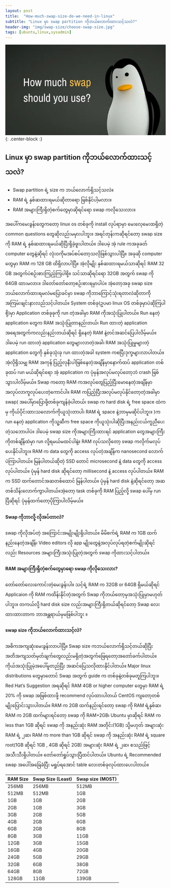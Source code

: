 ```yaml
---
layout: post
title:  "How-much-swap-size-do-we-need-in-linux"
subtitle: "Linux မှာ swap partition ကိုဘယ်လောက်ထားသင့်သလဲ?"
header-img: "img/swap-size/choose-swap-size.jpg"
tags: [ubuntu,linux,sysadmin]
---
```

![spec](/img/swap-size/choose-swap-size.jpg){: .center-block :}

## Linux မှာ swap partition ကိုဘယ်လောက်ထားသင့်သလဲ?

-   Swap partition ရဲ့ size က ဘယ်လောက်ရှိသင့်သလဲ။
-   RAM ရဲ့ နှစ်ဆထားရမယ်ဆိုတာရော ဖြစ်နိုင်ပါ့မလား။
-   RAM အများကြီးရှိတဲ့စက်တွေမှာဆိုရင်ရော swap ကလိုသေးလား။

အပေါ်ကမေးခွန်းတွေကတော့ linux os တစ်ခုကို install လုပ်ရာမှာ မေးလေ့မေးထရှိတဲ့ common questions တွေဆိုလည်းမမှားပါဘူး။ အရင်တုန်းကဆိုရင်တော့ swap size ကို RAM ရဲ့ နှစ်ဆထားရမယ်ဆိုပြီးရှိခဲ့ဖူးပါတယ်။ ဒါပေမဲ့ အဲ့ rule ကအခုခတ် computer တွေနဲ့ဆိုရင် လုံးဝကိုမအပ်စပ်တော့သလိုဖြစ်သွားပါပြီ။ အခုဆို computer တွေမှာ RAM က 128 GB ထိရှိလာပါပြီ။ အဲ့လိုမျိုး နှစ်ဆထားရမယ်သာဆိုရင် RAM 32 GB အတွက်ပဲစဉ်းစားကြည့်ကြပါစို့။ သင်သာဆိုရင်ရော 32GB အတွက် swap ကို 64GB ထားမလား။ ဒါတော်တော်တော့စဉ်းစားရမှာပါပဲ။ အဲ့တော့အခု swap size ဘယ်လောက်ထားရမလဲမပြောခင်မှာ swap ကိုဘာကြောင့်သုံးရတာလဲဆိုတာကို အကြမ်းဖျင်းနားလည်သင့်ပါတယ်။ System တစ်ခု(ဥပမာ linux OS တစ်ခုမှာပဲဆိုကြပါစို့)မှာ Application တစ်ခုခုကို run တဲ့အခါမှာ RAM ကိုအသုံးပြုပါတယ်။ Run နေတဲ့ application တွေက RAM အသုံးပြုတာနည်းတယ်၊ Run ထားတဲ့ application အရေအတွက်ကလည်းနည်းတယ်ဆိုရင် ရှိနေတဲ့ RAM နဲ့တင်အဆင်ပြေပါလိမ့်မယ်။ ဒါပေမဲ့ run ထားတဲ့ application တွေများလာတဲ့အခါ၊ RAM အသုံးပြုမှုများတဲ့ application တွေကို နှစ်ခုသုံးခု run ထားတဲ့အခါ system ကစပြီးဒုက္ခများလာပါတယ်။ အဲ့လိုရှိသမျှ RAM အကုန် ပြည့်လုနီးပါဖြစ်နေတဲ့အချိန်မှာနောက်ထပ် application တစ်ခုထပ် run မယ်ဆိုရင်ရော အဲ့ application က ပုံမှန်အလုပ်မလုပ်တော့ဘဲ crash ဖြစ်သွားပါလိမ့်မယ်။ Swap ကတော့ RAM ကအလုပ်တွေပြည့်ပြီးမောနေတဲ့အချိန်မှာ အလုပ်လာကူလုပ်ပေးတဲ့ကောင်ပါ။ RAM ကပြည့်ပြီးအလုပ်မလုပ်နိုင်တော့တဲ့အခါမှာ swap( အပေါ်မှာပြောဖို့တစ်ခုကျန်ခဲ့ပါတယ်၊ swap က hard disk ရဲ့ free space ထဲကမှ ကိုယ်ပိုင်းထားသလောက်ကိုယူသုံးတာပါ၊ RAM ရဲ့ space နဲ့ဘာမှမဆိုင်ပါဘူး။ )က run နေတဲ့ application ကိုသူ့ဆီက free space ကိုယူသုံးပါဆိုပြီးအနည်းငယ်ကူညီပေးတဲ့သဘောပါပဲ။ ဒါပေမဲ့ swap size ကိုအများကြီးထားရင် application တွေအများကြီးကိုတစ်ချိန်ထဲမှာ run လို့ရမယ်မထင်ပါနဲ့။ RAM လုပ်သလိုတော့ swap ကလိုက်မလုပ်ပေးနိုင်ပါဘူး။ RAM က data တွေကို access လုပ်တဲ့အချိန်က nanosecond လောက်ပဲကြာပါတယ်။ မြန်ပါတယ်ဆိုတဲ့ SSD တောင် microsecond နဲ့ data တွေကို access လုပ်ပါတယ်။ ပုံမှန် hard disk ဆိုရင်တော့ millisecond နဲ့ access လုပ်ပါတယ်။ RAM က SSD ထက်တောင်အဆတစ်ထောင် မြန်ပါတယ်။ ပုံမှန် hard disk နဲ့ဆိုရင်တော့ အဆတစ်သိန်းလောက်ကွာပါတယ်။အဲ့တော့ task တစ်ခုကို RAM ပြည့်လို့ swap ပေါ်မှ run ပြီဆိုရင် ပုံမှန်ထက်တော့ပိုကြာပါလိမ့်မယ်။

#### Swap ကိုဘာလို့ လိုအပ်တာလဲ?
swap ကိုလိုအပ်တဲ့ အကြောင်းအမျိုးမျိုးရှိပါတယ်။ မိမိစက်ရဲ့ RAM က 1GB ထက်နည်းနေတဲ့အချိန်၊ Video editors လို app မျိုးတွေနဲ့အလုပ်လုပ်ရတဲ့စက်မျိုးဆိုရင်လည်း Resources အများကြီးအသုံးပြုတဲ့အတွက် swap ကိုထားသင့်ပါတယ်။

####  RAM အများကြီးရှိတဲ့စက်တွေမှာရော swap ကိုလိုသေးလား?
တော်တော်လေးကောင်းတဲ့မေးခွန်းပါ။ သင့်ရဲ့ RAM က 32GB or 64GB ရှိမယ်ဆိုရင် Applicaion ကို RAM ကထိန်းနိုင်တဲ့အတွက် Swap ကိုဘယ်တော့မှအသုံးပြုမှာမဟုတ်ပါဘူး။ တကယ်လို့ hard disk size လည်းအများကြီးရှိတယ်ဆိုရင်တော့ Swap လေးထားထားတာက ဘာအန္တရာယ်မှမဖြစ်ပါဘူး ။

####  swap size ကိုဘယ်လောက်ထားသင့်လဲ?
အဓိကအကျဆုံးမေးခွန်းလာပါပြီ။ Swap size ကဘယ်လောက်ရှိသင့်တယ်ဆိုပြီး အတိအကျသတ်မှတ်ချက်တွေလည်းမရှိတဲ့အတွက်ဖြေရတော့အတော်ခက်ပါတယ်။ ကိုယ်အသုံးပြုမဲ့အပေါ်မူတည်ပြီး အဆင်ပြေသလိုထားနိုင်ပါတယ်။ Major linux distributions တွေမှာတောင် Swap အတွက် guide က တစ်ခုနဲ့တစ်ခုမတူကြပါဘူး။ Red Hat’s Suggestion အရဆိုရင် RAM 4GB or higher computer တွေမှာ RAM ရဲ့ 20% ကို swap အဖြစ်ထားဖို့ recommend လုပ်ထားပါတယ် CentOS ကျတော့တစ်မျိုးပြောင်းသွားပါတယ်။ RAM က 2GB ထက်နည်းရင်တော့ swap ကို RAM ရဲ့နှစ်ဆ၊ RAM က 2GB ထက်များရင်တော့ swap ကို RAM+2GB၊ Ubuntu မှာဆိုရင် RAM က less than 1GB ဆိုရင် swap ကို အနည်းဆုံး RAM အတိုင်း(1GB) သို့မဟုတ် အများဆုံး RAM ရဲ့ ၂ဆ၊ RAM က more than 1GB ဆိုရင် swap ကို အနည်းဆုံး RAM ရဲ့ square root(1GB ဆိုရင် 1GB , 4GB ဆိုရင် 2GB) အများဆုံး RAM ရဲ့ ၂ဆ၊ စသည်ဖြင့်အသီးသီးရှိပါတယ်။ တော်တော်ရှုပ်သွားပြီထင်ပါတယ်။ Ubuntu ရဲ့ Recommended swap အပေါ်အခြေခံပြီး မရှုပ်ရအောင် table လေးတစ်ခုလုပ်ထားပေးပါတယ်။


| RAM Size | Swap Size (Least) | Swap size (MOST) |
|----------|-------------------|------------------|
| 256MB | 256MB   | 512MB  |
| 512MB  | 512MB  | 1GB  |
|  1GB |  1GB |  2GB |
| 2GB  |  1GB  | 3GB  |
| 3GB  | 2GB  | 5GB  |
|  4GB | 2GB  | 6GB  |
| 6GB  | 2GB  | 8GB  |
| 8GB  | 3GB  | 11GB  |
| 12GB  | 3GB  | 15GB  |
| 16GB  | 4GB  | 20GB  |
| 24GB  | 5GB  | 29GB  |
| 32GB  | 6GB  | 38GB  |
| 64GB  | 8GB  |  72GB |
| 128GB  | 11GB  | 139GB  |

